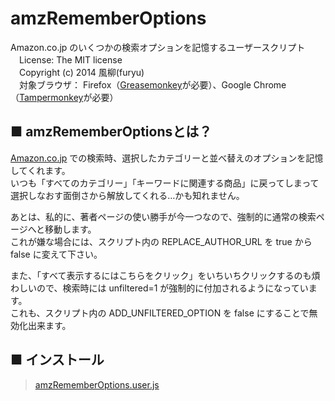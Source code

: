 amzRememberOptions
==================
Amazon.co.jp のいくつかの検索オプションを記憶するユーザースクリプト  
　License: The MIT license  
　Copyright (c) 2014 風柳(furyu)  
　対象ブラウザ： Firefox（[Greasemonkey](https://addons.mozilla.org/ja/firefox/addon/greasemonkey/)が必要）、Google Chrome（[Tampermonkey](https://chrome.google.com/webstore/detail/tampermonkey/dhdgffkkebhmkfjojejmpbldmpobfkfo?hl=ja)が必要）


■ amzRememberOptionsとは？
---
[Amazon.co.jp](https://twitter.com/) での検索時、選択したカテゴリーと並べ替えのオプションを記憶してくれます。  
いつも「すべてのカテゴリー」「キーワードに関連する商品」に戻ってしまって選択しなおす面倒さから解放してくれる…かも知れません。 
  
  
あとは、私的に、著者ページの使い勝手が今一つなので、強制的に通常の検索ページへと移動します。  
これが嫌な場合には、スクリプト内の REPLACE_AUTHOR_URL を true から false に変えて下さい。  

また、「すべて表示するにはこちらをクリック」をいちいちクリックするのも煩わしいので、検索時には unfiltered=1 が強制的に付加されるようになっています。  
これも、スクリプト内の ADD_UNFILTERED_OPTION を false にすることで無効化出来ます。  


■ インストール
---
> [amzRememberOptions.user.js](https://furyu.atnifty.com/userjs/furyutei/amzRememberOptions.user.js)  

